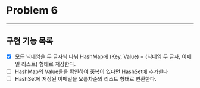 # Problem 6

---

## 구현 기능 목록
- [X] 모든 닉네임을 두 글자씩 나눠 HashMap에 (Key, Value) = (닉네임 두 글자, 이메일 리스트) 형태로 저장한다.
- [ ] HashMap의 Value들을 확인하여 중복이 있다면 HashSet에 추가한다
- [ ] HashSet에 저장된 이메일을 오름차순의 리스트 형태로 변환한다.
